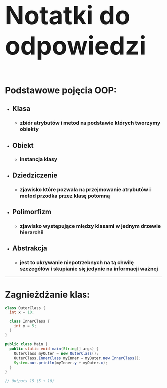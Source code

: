 <p style="font-size: 5rem;font-weight: 700;">Notatki do odpowiedzi</p>

# Podstawowe pojęcia OOP:
- ## Klasa
    - ### zbiór atrybutów i metod na podstawie których tworzymy obiekty
- ## Obiekt
    - ### instancja klasy
- ## Dziedziczenie
    - ### zjawisko które pozwala na przejmowanie atrybutów i metod przodka przez klasę potomną
- ## Polimorfizm
    - ### zjawisko występujące między klasami w jednym drzewie hierarchii
- ## Abstrakcja
    - ### jest to ukrywanie niepotrzebnych na tą chwilę szczegółów i skupianie się jedynie na informacji ważnej
___
# Zagnieżdżanie klas:
```Java
class OuterClass {
  int x = 10;

  class InnerClass {
    int y = 5;
  }
}

public class Main {
  public static void main(String[] args) {
    OuterClass myOuter = new OuterClass();
    OuterClass.InnerClass myInner = myOuter.new InnerClass();
    System.out.println(myInner.y + myOuter.x);
  }
}

// Outputs 15 (5 + 10)
```